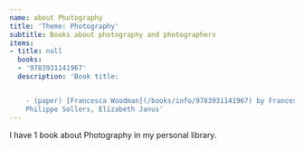 ```yaml
---
name: about Photography
title: 'Theme: Photography'
subtitle: Books about photography and photographers
items:
- title: null
  books:
  - '9783931141967'
  description: 'Book title:


    - (paper) [Francesca Woodman](/books/info/9783931141967) by Francesca Woodman,
    Philippe Sollers, Elizabeth Janus'
---
```

I have 1 book about Photography in my personal library.
